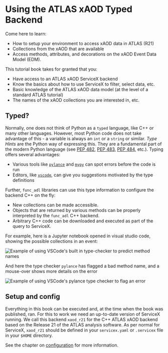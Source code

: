 # Using the ATLAS xAOD Typed Backend

Come here to learn:

- How to setup your environment to access xAOD data in ATLAS (R21)
- Collections from the xAOD that are available
- Access methods, attributes, and decorations on the xAOD Event Data Model (EDM).

This tutorial book takes for granted that you:

- Have access to an ATLAS xAOD ServiceX backend
- Know the basics about how to use ServiceX to filter, select data, etc.
- Basic knowledge of the ATLAS xAOD data model (at the level of a standard ATLAS tutorial)
- The names of the xAOD collections you are interested in, etc.

## Typed?

Normally, one does not think of Python as a `typed` language, like C++ or many other languages.
However, most Python code does not take advantage of this - a variable is always an `int` or a `string`
or similar. _Type Hints_ are the Python way of expressing this. They are a fundamental part of the modern
Python language (see [PEP 482](https://www.python.org/dev/peps/pep-0482/), [PEP 483](https://www.python.org/dev/peps/pep-0483/),
[PEP 484](https://www.python.org/dev/peps/pep-0484/), etc.). Typing offers several advantages:

- Various tools like [`pylance`](https://github.com/microsoft/pylance-release) and [`mypy`](http://mypy-lang.org/) can spot errors before the code is run
- Editors, like [`vscode`](https://code.visualstudio.com/), can give you suggestions motivated by the type definitions

Further, `func_adl` libraries can use this type information to configure the backend C++ on the fly:

- New collections can be made accessible.
- Objects that are returned by various methods can be properly interpreted by the `func_adl` C++ backend.
- Arbitrary C++ code can be downloaded and executed as part of the query to ServiceX.

For example, here is a Jupyter notebook opened in visual studio code, showing the possible collections in an event:

![Example of using VSCode's built in type-checker to predict method names](assets/vscode-intellisense.png)

And here the type checker `pylance` has flagged a bad method name, and a mouse-over shows more details on the error

![Example of using VSCode's pylance type checker to flag an error](assets/vscode-intellisense-error.png)

## Setup and config

Everything in this book can be executed and, at the time when the book was published, ran. For
this to work we need an up-to-date version of ServiceX running. We call this backend `xaod_r21` for
the C++ ATLAS xAOD backend based on the Release 21 of the ATLAS analysis software. As per normal for ServiceX, `xaod_r21` should
be defined in your `servicex.yaml` or `.servicex` file in your `$HOME` directory.

See the chapter on [configuration](ch-configuration) for more information.
